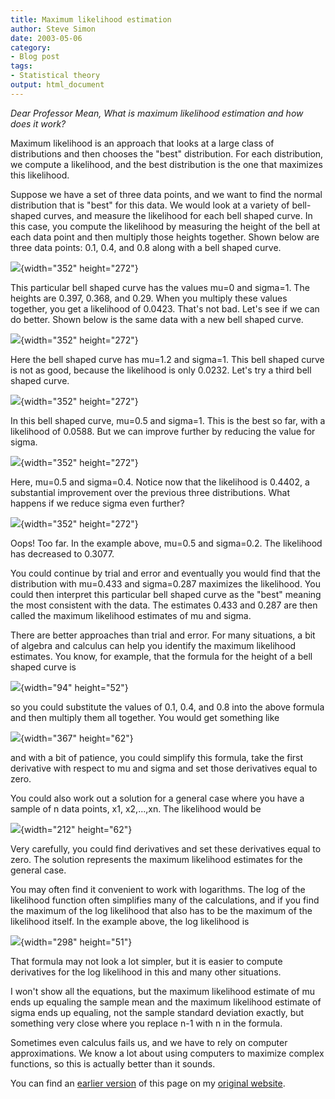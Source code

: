 ```yaml
---
title: Maximum likelihood estimation
author: Steve Simon
date: 2003-05-06
category: 
- Blog post
tags: 
- Statistical theory
output: html_document
---
```

*Dear Professor Mean, What is maximum likelihood estimation and how does
it work?*

Maximum likelihood is an approach that looks at a large class of
distributions and then chooses the \"best\" distribution. For each
distribution, we compute a likelihood, and the best distribution is the
one that maximizes this likelihood.

Suppose we have a set of three data points, and we want to find the
normal distribution that is \"best\" for this data. We would look at a
variety of bell-shaped curves, and measure the likelihood for each bell
shaped curve. In this case, you compute the likelihood by measuring the
height of the bell at each data point and then multiply those heights
together. Shown below are three data points: 0.1, 0.4, and 0.8 along
with a bell shaped curve.

![](images/mle1a.gif){width="352" height="272"}

This particular bell shaped curve has the values mu=0 and sigma=1. The
heights are 0.397, 0.368, and 0.29. When you multiply these values
together, you get a likelihood of 0.0423. That\'s not bad. Let\'s see if
we can do better. Shown below is the same data with a new bell shaped
curve.

![](images/mle2a.gif){width="352" height="272"}

Here the bell shaped curve has mu=1.2 and sigma=1. This bell shaped
curve is not as good, because the likelihood is only 0.0232. Let\'s try
a third bell shaped curve.

![](images/mle3a.gif){width="352" height="272"}

In this bell shaped curve, mu=0.5 and sigma=1. This is the best so far,
with a likelihood of 0.0588. But we can improve further by reducing the
value for sigma.

![](images/mle4a.gif){width="352" height="272"}

Here, mu=0.5 and sigma=0.4. Notice now that the likelihood is 0.4402, a
substantial improvement over the previous three distributions. What
happens if we reduce sigma even further?

![](images/mle5a.gif){width="352" height="272"}

Oops! Too far. In the example above, mu=0.5 and sigma=0.2. The
likelihood has decreased to 0.3077.

You could continue by trial and error and eventually you would find that
the distribution with mu=0.433 and sigma=0.287 maximizes the likelihood.
You could then interpret this particular bell shaped curve as the
\"best\" meaning the most consistent with the data. The estimates 0.433
and 0.287 are then called the maximum likelihood estimates of mu and
sigma.

There are better approaches than trial and error. For many situations, a
bit of algebra and calculus can help you identify the maximum likelihood
estimates. You know, for example, that the formula for the height of a
bell shaped curve is

![](images/mle6.gif){width="94" height="52"}

so you could substitute the values of 0.1, 0.4, and 0.8 into the above
formula and then multiply them all together. You would get something
like

![](images/mle7.gif){width="367" height="62"}

and with a bit of patience, you could simplify this formula, take the
first derivative with respect to mu and sigma and set those derivatives
equal to zero.

You could also work out a solution for a general case where you have a
sample of n data points, x1, x2,\...,xn. The likelihood would be

![](images/mle8.gif){width="212" height="62"}

Very carefully, you could find derivatives and set these derivatives
equal to zero. The solution represents the maximum likelihood estimates
for the general case.

You may often find it convenient to work with logarithms. The log of the
likelihood function often simplifies many of the calculations, and if
you find the maximum of the log likelihood that also has to be the
maximum of the likelihood itself. In the example above, the log
likelihood is

![](images/mle9.gif){width="298" height="51"}

That formula may not look a lot simpler, but it is easier to compute
derivatives for the log likelihood in this and many other situations.

I won\'t show all the equations, but the maximum likelihood estimate of
mu ends up equaling the sample mean and the maximum likelihood estimate
of sigma ends up equaling, not the sample standard deviation exactly,
but something very close where you replace n-1 with n in the formula.

Sometimes even calculus fails us, and we have to rely on computer
approximations. We know a lot about using computers to maximize complex
functions, so this is actually better than it sounds.


You can find an [earlier version](http://www.pmean.com/03/mle.html) of this page on my [original website](http://www.pmean.com/original_site.html).
